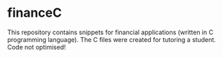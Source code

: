 # financeC
This repository contains snippets for financial applications (written in C programming language).
The C files were created for tutoring a student. Code not optimised!
